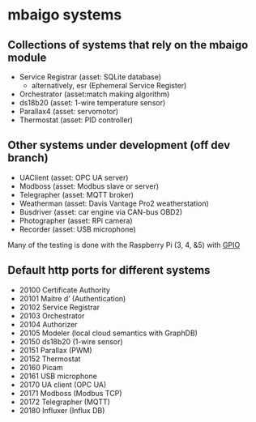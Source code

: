 # mbaigo systems
## Collections of systems that rely on the mbaigo module

- Service Registrar (asset: SQLite database)
	- alternatively, esr (Ephemeral Service Register)
- Orchestrator (asset:match making algorithm)
- ds18b20 (asset: 1-wire temperature sensor)
- Parallax4 (asset: servomotor)
- Thermostat (asset: PID controller)

## Other systems under development (off dev branch)
- UAClient (asset: OPC UA server)
- Modboss (asset: Modbus slave or server)
- Telegrapher (asset: MQTT broker)
- Weatherman (asset: Davis Vantage Pro2 weatherstation)
- Busdriver (asset: car engine via CAN-bus OBD2)
- Photographer (asset: RPi camera)
- Recorder (asset: USB microphone)


Many of the testing is done with the Raspberry Pi (3, 4, &5) with [GPIO](https://www.raspberrypi.com/documentation/computers/raspberry-pi.html#gpio)

## Default http ports for different systems
- 20100  Certificate Authority
- 20101  Maitre d’ (Authentication)
- 20102  Service Registrar
- 20103  Orchestrator
- 20104  Authorizer
- 20105  Modeler (local cloud semantics with GraphDB)
- 20150  ds18b20 (1-wire sensor)
- 20151  Parallax (PWM)
- 20152  Thermostat
- 20160  Picam
- 20161  USB microphone 
- 20170  UA client (OPC UA)
- 20171  Modboss (Modbus TCP)
- 20172  Telegrapher (MQTT)
- 20180  Influxer (Influx DB)